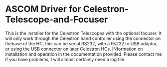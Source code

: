 # ASCOM Driver for Celestron-Telescope-and-Focuser
This is the installer for the Celestron Telescopes with the optional focuser.
It will only work through the Celestron hand controller using the connector on thebase of the HC, this can be serial RS232, with a Rs232 to USB adaptor, or using the USB connector on later Celestron HCs.
INformation on installation and operation in the documentation provided.
Please contact me if you have problems, I will almost certainly need a log file.
